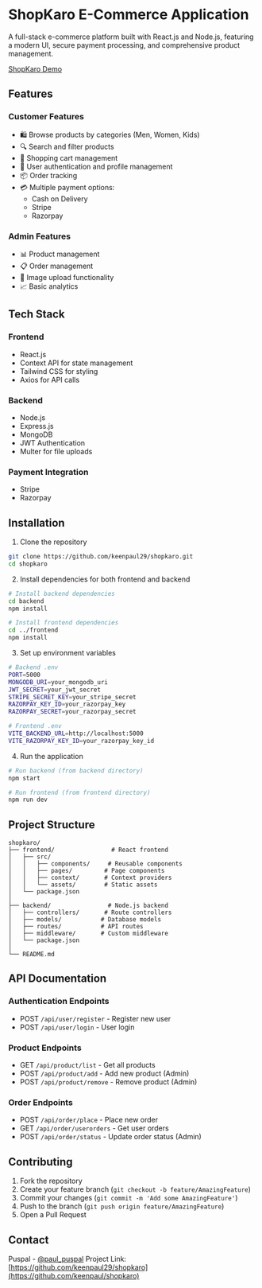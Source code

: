 # ShopKaro E-Commerce Application

A full-stack e-commerce platform built with React.js and Node.js, featuring a modern UI, secure payment processing, and comprehensive product management.

[ShopKaro Demo](https://shopkaro-six.vercel.app/)

## Features

### Customer Features
- 🛍️ Browse products by categories (Men, Women, Kids)
- 🔍 Search and filter products
- 🛒 Shopping cart management
- 👤 User authentication and profile management
- 📦 Order tracking
- 💳 Multiple payment options:
  - Cash on Delivery
  - Stripe
  - Razorpay

### Admin Features
- 📊 Product management
- 📋 Order management
- 📸 Image upload functionality
- 📈 Basic analytics

## Tech Stack

### Frontend
- React.js
- Context API for state management
- Tailwind CSS for styling
- Axios for API calls

### Backend
- Node.js
- Express.js
- MongoDB
- JWT Authentication
- Multer for file uploads

### Payment Integration
- Stripe
- Razorpay

## Installation

1. Clone the repository
```bash
git clone https://github.com/keenpaul29/shopkaro.git
cd shopkaro
```

2. Install dependencies for both frontend and backend
```bash
# Install backend dependencies
cd backend
npm install

# Install frontend dependencies
cd ../frontend
npm install
```

3. Set up environment variables
```bash
# Backend .env
PORT=5000
MONGODB_URI=your_mongodb_uri
JWT_SECRET=your_jwt_secret
STRIPE_SECRET_KEY=your_stripe_secret
RAZORPAY_KEY_ID=your_razorpay_key
RAZORPAY_SECRET=your_razorpay_secret

# Frontend .env
VITE_BACKEND_URL=http://localhost:5000
VITE_RAZORPAY_KEY_ID=your_razorpay_key_id
```

4. Run the application
```bash
# Run backend (from backend directory)
npm start

# Run frontend (from frontend directory)
npm run dev
```

## Project Structure
```
shopkaro/
├── frontend/                # React frontend
│   ├── src/
│   │   ├── components/     # Reusable components
│   │   ├── pages/         # Page components
│   │   ├── context/       # Context providers
│   │   └── assets/        # Static assets
│   └── package.json
│
├── backend/                # Node.js backend
│   ├── controllers/       # Route controllers
│   ├── models/           # Database models
│   ├── routes/           # API routes
│   ├── middleware/       # Custom middleware
│   └── package.json
│
└── README.md
```

## API Documentation

### Authentication Endpoints
- POST `/api/user/register` - Register new user
- POST `/api/user/login` - User login

### Product Endpoints
- GET `/api/product/list` - Get all products
- POST `/api/product/add` - Add new product (Admin)
- POST `/api/product/remove` - Remove product (Admin)

### Order Endpoints
- POST `/api/order/place` - Place new order
- GET `/api/order/userorders` - Get user orders
- POST `/api/order/status` - Update order status (Admin)

## Contributing

1. Fork the repository
2. Create your feature branch (`git checkout -b feature/AmazingFeature`)
3. Commit your changes (`git commit -m 'Add some AmazingFeature'`)
4. Push to the branch (`git push origin feature/AmazingFeature`)
5. Open a Pull Request

## Contact

Puspal - [@paul_puspal](https://twitter.com/paul_puspal)
Project Link: [https://github.com/keenpaul29/shopkaro](https://github.com/keenpaul/shopkaro)

